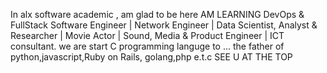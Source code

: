 In alx software academic , am glad to be here AM LEARNING DevOps & FullStack Software Engineer | Network Engineer | Data Scientist, Analyst & Researcher | Movie Actor | Sound, Media & Product Engineer | ICT consultant.
we are start C programming languge to ...
the father of python,javascript,Ruby on Rails, golang,php e.t.c
SEE U AT THE TOP
